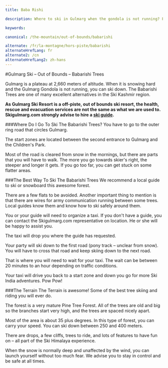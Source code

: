 ```yaml
---
title: Baba Rishi

description: Where to ski in Gulmarg when the gondola is not running? From Gulmarg Ski Resort, Babarishi Trees are a nice choice on snowy days, a fun way to Ski India

keywords:

canonical: /the-mountain/out-of-bounds/babarishi

alternate: /fr/la-montagne/hors-piste/babarishi
alternateHrefLang: fr
alternate2: /cn
alternateHrefLang2: zh-hans
---
```


#Gulmarg Ski – Out of Bounds – Babarishi Trees

Gulmarg is a plateau at 2,660 meters of altitude. When it is snowing hard and the Gulmarg Gondola is not running, you can ski down. The Babarishi Trees are one of many excellent alternatives in the Ski Kashmir region.

**As Gulmarg Ski Resort is a off-piste, out of bounds ski resort, the health, rescue and evacuation services are not the same as what we are used to. Skigulmarg.com strongly advise to hire a [ski guide](/the-mountain/ski-guides).**

###Where Do I Go To Ski The Babarishi Trees?
You have to go to the outer ring road that circles Gulmarg.

The start zones are located between the second entrance to Gulmarg and the Children's Park.

Most of the road is cleared from snow in the mornings, but there are parts that you will have to walk. The more you go towards skier's right, the steeper and longer it gets. If you go too far, you can get stuck on some flatter areas.

###The Best Way To Ski The Babarishi Trees
We recommend a local guide to ski or snowboard this awesome forest.

There are a few flats to be avoided. Another important thing to mention is that there are wires for army communication running between some trees. Local guides know them and know how to ski safely around them.

You or your guide will need to organize a taxi. If you don't have a guide, you can contact the Skigulmarg.com representative on location. He or she will be happy to assist you.

The taxi will drop you where the guide has requested.

Your party will ski down to the first road (pony track – unclear from snow). You will have to cross that road and keep skiing down to the next road.

That is where you will need to wait for your taxi. The wait can be between 20 minutes to an hour depending on traffic conditions.

Your taxi will drive you back to a start zone and down you go for more Ski India adventures. Pow Pow!

###The Terrain
The Terrain is awesome! Some of the best tree skiing and riding you will ever do.

The forest is a very mature Pine Tree Forest. All of the trees are old and big so the branches start very high, and the trees are spaced nicely apart.

Most of the area is about 35 plus degrees. In this type of forest, you can carry your speed. You can ski down between 250 and 400 meters.

There are drops, a few cliffs, trees to ride, and lots of features to have fun on – all part of the Ski Himalaya experience.

When the snow is normally deep and unaffected by the wind, you can launch yourself without too much fear. We advise you to stay in control and be safe at all times.



